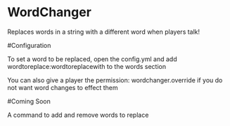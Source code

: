 # WordChanger
Replaces words in a string with a different word when players talk!

#Configuration

To set a word to be replaced, open the config.yml and add
wordtoreplace:wordtoreplacewith
to the words section

You can also give a player the permission: wordchanger.override if you do not want word changes to effect them

#Coming Soon

A command to add and remove words to replace
